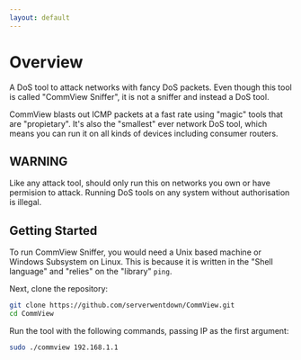 ```yaml
---
layout: default
---
```


# Overview

A DoS tool to attack networks with fancy DoS packets. Even though this tool is called "CommView Sniffer", it is not a sniffer and instead a DoS tool. 

CommView blasts out ICMP packets at a fast rate using "magic" tools that are "propietary". It's also the "smallest" ever network DoS tool, which means you can run it on all kinds of devices including consumer routers. 

## WARNING

Like any attack tool, should only run this on networks you own or have permision to attack. Running DoS tools on any system without authorisation is illegal. 

## Getting Started

To run CommView Sniffer, you would need a Unix based machine or Windows Subsystem on Linux. This is because it is written in the "Shell language" and "relies" on the "library" `ping`. 

Next, clone the repository:

```bash
git clone https://github.com/serverwentdown/CommView.git
cd CommView
```

Run the tool with the following commands, passing IP as the first argument:

```bash
sudo ./commview 192.168.1.1
```
